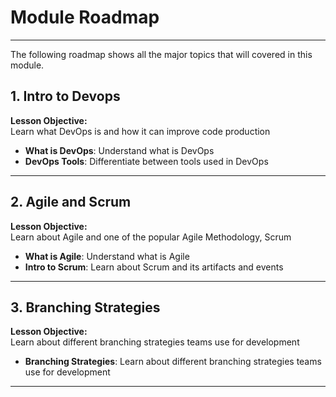 # Module Roadmap

---

The following roadmap shows all the major topics that will covered in this module.

## **1. Intro to Devops**
**Lesson Objective:**  
Learn what DevOps is and how it can improve code production

- **What is DevOps**: Understand what is DevOps
- **DevOps Tools**: Differentiate between tools used in DevOps

---

## **2. Agile and Scrum**
**Lesson Objective:**  
Learn about Agile and one of the popular Agile Methodology, Scrum

- **What is Agile**: Understand what is Agile
- **Intro to Scrum**: Learn about Scrum and its artifacts and events

---

## **3. Branching Strategies**
**Lesson Objective:**  
Learn about different branching strategies teams use for development

- **Branching Strategies**: Learn about different branching strategies teams use for development

---